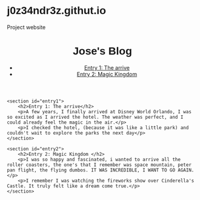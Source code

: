 # j0z34ndr3z.githut.io
Project website
<html lang="en">
<head>
    <meta charset="UTF-8">
    <meta name="viewport" content="width=device-width, initial-scale=1.0">
    <title>Jose's Blog 
    </title>
    <link rel="stylesheet" href="styles.css">
</head>
<body>
    <header>
        <h1>Jose's Blog</h1>
        <nav>
            <ul>
                <li><a href="#entry1">Entry 1: The arrive</a></li>
                <li><a href="#entry2">Entry 2: Magic Kingdom </a></li>
            </ul>
        </nav>
    </header>

    <section id="entry1">
        <h2>Entry 1: The arrive</h2>
        <p>A few years, I finally arrived at Disney World Orlando, I was so excited as I arrived the hotel. The weather was perfect, and I could already feel the magic in the air.</p>
        <p>I checked the hotel, (because it was like a little park) and couldn't wait to explore the parks the next day</p>
    </section>

    <section id="entry2">
        <h2>Entry 2: Magic Kingdom </h2>
        <p>I was so happy and fascinated, i wanted to arrive all the roller coasters, the one's that I remember was space mountain, peter pan flight, the flying dumbos. IT WAS INCREDIBLE, I WANT TO GO AGAIN.</p>
        <p>I remember I was watching the fireworks show over Cinderella's Castle. It truly felt like a dream come true.</p>
    </section>

</body>
<style>
    #entry1 {
        font-family:fantasy;
    }
    #entry2 {
        font-family:cursive;
    }
    h1 {
        font-family:sans-serif;
        font-weight:bold;
    }
</style>
</html>
